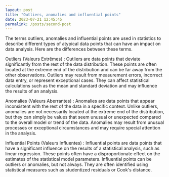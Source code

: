 ```yaml
---
layout: post
title: "Outliers, anomalies and influential points"
date: 2023-07-21 12:45:45
permalink: /posts/second-post
---
```


The terms outliers, anomalies and influential points are used in statistics to describe different types of atypical data points that can have an impact on data analysis. Here are the differences between these terms.

Outliers (Valeurs Extrêmes) :
Outliers are data points that deviate significantly from the rest of the data distribution. These points are often located at the extreme end of the distribution and can be far away from the other observations. Outliers may result from measurement errors, incorrect data entry, or represent exceptional cases. They can affect statistical calculations such as the mean and standard deviation and may influence the results of an analysis.

Anomalies (Valeurs Aberrantes) :
Anomalies are data points that appear inconsistent with the rest of the data in a specific context. Unlike outliers, anomalies are not necessarily located at the extreme end of the distribution, but they can simply be values that seem unusual or unexpected compared to the overall model or trend of the data. Anomalies may result from unusual processes or exceptional circumstances and may require special attention in the analysis.

Influential Points (Valeurs Influentes) :
Influential points are data points that have a significant influence on the results of a statistical analysis, such as linear regression. These points often have a disproportionate effect on the estimates of the statistical model parameters. Influential points can be outliers or anomalies, but not always. They are often identified using statistical measures such as studentized residuals or Cook's distance.
